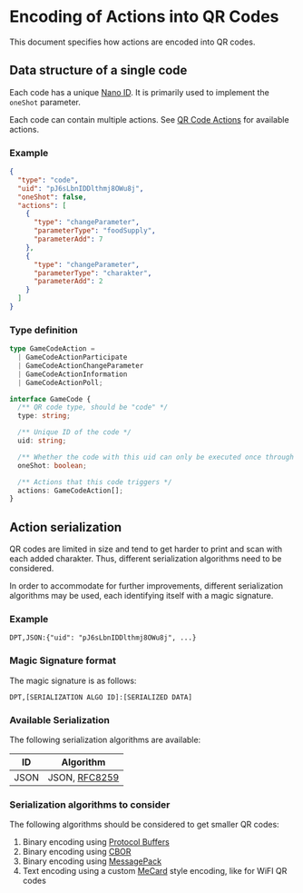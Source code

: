 # Encoding of Actions into QR Codes

This document specifies how actions are encoded into QR codes.

## Data structure of a single code

Each code has a unique [Nano ID](https://github.com/ai/nanoid). It is primarily used to implement the `oneShot` parameter.

Each code can contain multiple actions. See [QR Code Actions](./actions.md) for available actions.

### Example

```json
{
  "type": "code",
  "uid": "pJ6sLbnIDDlthmj8OWu8j",
  "oneShot": false,
  "actions": [
    {
      "type": "changeParameter",
      "parameterType": "foodSupply",
      "parameterAdd": 7
    },
    {
      "type": "changeParameter",
      "parameterType": "charakter",
      "parameterAdd": 2
    }
  ]
}
```

### Type definition

```typescript
type GameCodeAction =
  | GameCodeActionParticipate
  | GameCodeActionChangeParameter
  | GameCodeActionInformation
  | GameCodeActionPoll;

interface GameCode {
  /** QR code type, should be "code" */
  type: string;

  /** Unique ID of the code */
  uid: string;

  /** Whether the code with this uid can only be executed once through the game */
  oneShot: boolean;

  /** Actions that this code triggers */
  actions: GameCodeAction[];
}
```

## Action serialization

QR codes are limited in size and tend to get harder to print and scan with each added charakter. Thus, different serialization algorithms need to be considered.

In order to accommodate for further improvements, different serialization algorithms may be used, each identifying itself with a magic signature.

### Example

```
DPT,JSON:{"uid": "pJ6sLbnIDDlthmj8OWu8j", ...}
```

### Magic Signature format

The magic signature is as follows:

```
DPT,[SERIALIZATION ALGO ID]:[SERIALIZED DATA]
```

### Available Serialization

The following serialization algorithms are available:

| ID   | Algorithm                                            |
| ---- | ---------------------------------------------------- |
| JSON | JSON, [RFC8259](https://tools.ietf.org/html/rfc8259) |

### Serialization algorithms to consider

The following algorithms should be considered to get smaller QR codes:

1. Binary encoding using [Protocol Buffers](https://developers.google.com/protocol-buffers)
1. Binary encoding using [CBOR](https://cbor.io/)
1. Binary encoding using [MessagePack](https://github.com/msgpack/msgpack)
1. Text encoding using a custom [MeCard](<https://en.wikipedia.org/wiki/MeCard_(QR_code)>) style encoding, like for WiFI QR codes
